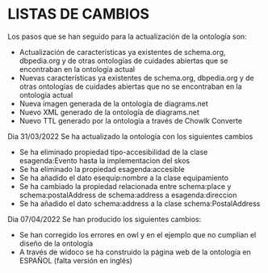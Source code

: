 # LISTAS DE CAMBIOS

Los pasos que se han seguido para la actualización de la ontología son:
* Actualización de  características ya existentes de schema.org, dbpedia.org y de otras ontologías de cuidades abiertas que se encontraban en la ontología actual
*  Nuevas características ya existentes de schema.org, dbpedia.org y de otras ontologías de cuidades abiertas que no se encontraban en la ontología actual
* Nueva imagen  generada de la ontología de diagrams.net
* Nuevo XML generado de la ontología de diagrams.net
* Nuevo TTL generado por la ontología a través de Chowlk Converte

Dia 31/03/2022
Se ha actualizado la ontología con los siguientes cambios
  - Se ha eliminado propiedad tipo-accesibilidad de la clase esagenda:Evento hasta la implementacion del skos
  - Se ha eliminado la propiedad esagenda:accesible
  - Se ha añadido el dato esequip:nombre a la clase equipamiento
  - Se ha cambiado la propiedad relacionada entre schema:place y schema:postalAddress de schema:address a esagenda:direccion
  - Se ha añadido el dato schema:address a la clase schema:PostalAddress

Dia 07/04/2022
Se han producido los siguientes cambios:
  - Se han corregido los errores en owl y en el ejemplo que no cumplian el diseño de la ontología 
  - A través de widoco se ha construido la página web de la ontología en ESPAÑOL (falta versión en inglés)